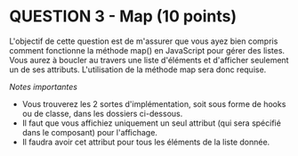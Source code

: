 # QUESTION 3 - Map (10 points)

L'objectif de cette question est de m'assurer que vous ayez bien compris comment fonctionne la méthode map() en JavaScript pour gérer des listes.
Vous aurez à boucler au travers une liste d'éléments et d'afficher seulement un de ses attributs. L'utilisation de la méthode map sera donc requise.

_Notes importantes_

- Vous trouverez les 2 sortes d'implémentation, soit sous forme de hooks ou de classe, dans les dossiers ci-dessous.
- Il faut que vous affichiez uniquement un seul attribut (qui sera spécifié dans le composant) pour l'affichage.
- Il faudra avoir cet attribut pour tous les éléments de la liste donnée.
